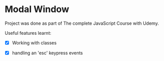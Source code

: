 # Modal Window

Project was done as part of The complete JavaScript Course with Udemy.

Useful features learnt:

-[x] Working with classes
-[x] handling an 'esc' keypress events

